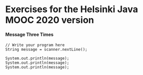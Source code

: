 # Exercises for the Helsinki Java MOOC 2020 version

#### Message Three Times
```
// Write your program here
String message = scanner.nextLine();

System.out.println(message);
System.out.println(message);
System.out.println(message);
```
